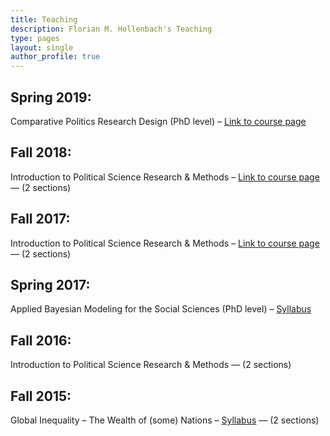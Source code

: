 ```yaml
---
title: Teaching
description: Florian M. Hollenbach's Teaching
type: pages
layout: single
author_profile: true
---
```


## Spring 2019:

Comparative Politics Research Design (PhD level) – [Link to course page](https://fhollenbach.github.io/Pols621_2019/) 

## Fall 2018:

Introduction to Political Science Research & Methods – [Link to course page](https://fhollenbach.github.io/Polisci209_2018/) — (2 sections)

## Fall 2017:

Introduction to Political Science Research & Methods – [Link to course page](https://fhollenbach.github.io/OLD_polisci209_DONOTUSE/) — (2 sections)

## Spring 2017: 

Applied Bayesian Modeling for the Social Sciences (PhD level) – [Syllabus](../papers/Syllabus_Bayes_Hollenbach.pdf)

## Fall 2016:

Introduction to Political Science Research & Methods — (2 sections)

## Fall 2015:

Global Inequality – The Wealth of (some) Nations – [Syllabus](../papers/SyllabusGlobalInequality-324-501_Hollenbach.pdf) — (2 sections)

 
